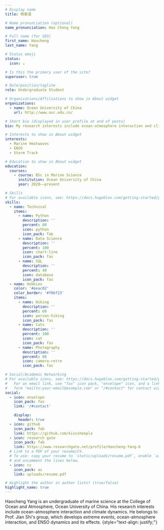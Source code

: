 ```yaml
---
# Display name
title: 杨昊澄

# Name pronunciation (optional)
name_pronunciation: Hao Cheng Yang

# Full name (for SEO)
first_name: Haocheng
last_name: Yang

# Status emoji
status:
  icon: ☕️

# Is this the primary user of the site?
superuser: true

# Role/position/tagline
role: Undergraduate Student

# Organizations/Affiliations to show in About widget
organizations:
  - name: Ocean University of China
    url: http://www.ouc.edu.cn/

# Short bio (displayed in user profile at end of posts)
bio: My research interests include ocean-atmosphere interaction and climate dynamics.

# Interests to show in About widget
interests:
  - Marine Heatwaves
  - ENSO
  - Storm Track

# Education to show in About widget
education:
  courses:
    - course: BSc in Marine Science
      institution: Ocean University of China
      year: 2020——present

# Skills
# For available icons, see: https://docs.hugoblox.com/getting-started/page-builder/#icons
skills:
  - name: Technical
    items:
      - name: Python
        description: ''
        percent: 80
        icon: python
        icon_pack: fab
      - name: Data Science
        description: ''
        percent: 100
        icon: chart-line
        icon_pack: fas
      - name: SQL
        description: ''
        percent: 40
        icon: database
        icon_pack: fas
  - name: Hobbies
    color: '#eeac02'
    color_border: '#f0bf23'
    items:
      - name: Hiking
        description: ''
        percent: 60
        icon: person-hiking
        icon_pack: fas
      - name: Cats
        description: ''
        percent: 100
        icon: cat
        icon_pack: fas
      - name: Photography
        description: ''
        percent: 80
        icon: camera-retro
        icon_pack: fas

# Social/Academic Networking
# For available icons, see: https://docs.hugoblox.com/getting-started/page-builder/#icons
#   For an email link, use "fas" icon pack, "envelope" icon, and a link in the
#   form "mailto:your-email@example.com" or "/#contact" for contact widget.
social:
  - icon: envelope
    icon_pack: fas
    link: '/#contact'

    display:
      header: true
  - icon: github
    icon_pack: fab
    link: https://github.com/kisssheepla
  - icon: research gate
    icon_pack: fab
    link: https://www.researchgate.net/profile/Haocheng-Yang-6
  # Link to a PDF of your resume/CV.
  # To use: copy your resume to `static/uploads/resume.pdf`, enable `ai` icons in `params.yaml`,
  # and uncomment the lines below.
  - icon: cv
    icon_pack: ai
    link: uploads/resume.pdf

# Highlight the author in author lists? (true/false)
highlight_name: true
---
```


Haocheng Yang is an undergraduate of marine science at the College of Ocean and Atmosphere, Ocean University of China. His research interests include ocean-atmosphere interaction and climate dynamics. He belongs to Prof. Jian Shi's group, which develops extreme events, ocean-atmosphere interaction, and ENSO dynamics and its effects.
{style="text-align: justify;"}
